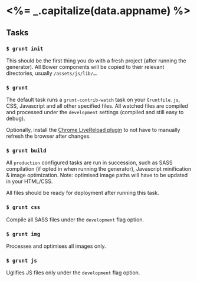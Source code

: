 # <%= _.capitalize(data.appname) %>

## Tasks

### `$ grunt init`
This should be the first thing you do with a fresh project (after running the generator). All Bower components will be copied to their relevant directories, usually `/assets/js/lib/…`.

### `$ grunt`
The default task runs a `grunt-contrib-watch` task on your `Gruntfile.js`, CSS, Javascript and all other specified files. All watched files are compiled and processed under the `development` settings (compiled and still easy to debug).

Optionally, install the [Chrome LiveReload plugin](https://chrome.google.com/webstore/detail/livereload/jnihajbhpnppcggbcgedagnkighmdlei?hl=en) to not have to manually refresh the browser after changes.

### `$ grunt build`
All `production` configured tasks are run in succession, such as SASS compilation (if opted in when running the generator), Javascript minification & image optimization. Note: optimised image paths will have to be updated in your HTML/CSS.

All files should be ready for deployment after running this task.

### `$ grunt css`
Compile all SASS files under the `development` flag option.

### `$ grunt img`
Processes and optimises all images only.

### `$ grunt js`
Uglifies JS files only under the `development` flag option.

